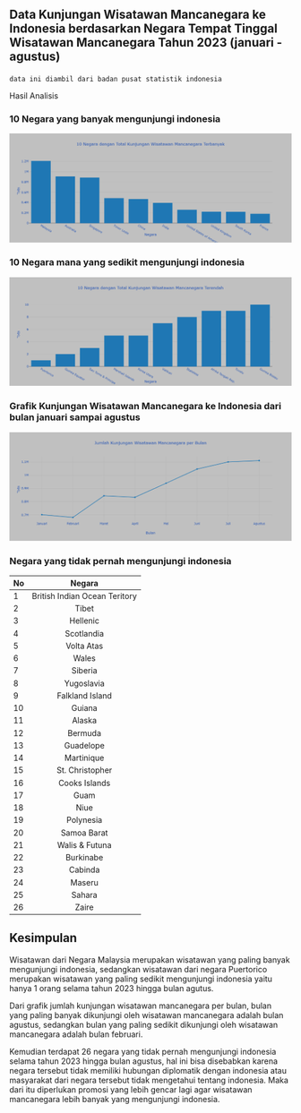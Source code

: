 ## Data Kunjungan Wisatawan Mancanegara ke Indonesia berdasarkan Negara Tempat Tinggal Wisatawan Mancanegara Tahun 2023 (januari - agustus)

`data ini diambil dari badan pusat statistik indonesia`

Hasil Analisis

### 10 Negara yang banyak mengunjungi indonesia

![10 Negara mana yang paling banyak mengunjungi indonesia](./hasil%20visualisasi/10%20Negara%20dengan%20Total%20Kunjungan%20Wisatawan%20Mancanegara%20Terbanyak.png)

### 10 Negara mana yang sedikit mengunjungi indonesia

![10 Negara mana yang paling banyak mengunjungi indonesia](./hasil%20visualisasi/10%20Negara%20dengan%20Total%20Kunjungan%20Wisatawan%20Mancanegara%20Terendah.png)

### Grafik Kunjungan Wisatawan Mancanegara ke Indonesia dari bulan januari sampai agustus

![10 Negara mana yang paling banyak mengunjungi indonesia](./hasil%20visualisasi/Grafik%20Jumlah%20Kunjungan%20Wisatawan%20Mancanegara%20per%20Bulan.png)

### Negara yang tidak pernah mengunjungi indonesia

| No  |            Negara             |
| :-- | :---------------------------: |
| 1   | British Indian Ocean Teritory |
| 2   |             Tibet             |
| 3   |           Hellenic            |
| 4   |          Scotlandia           |
| 5   |          Volta Atas           |
| 6   |             Wales             |
| 7   |            Siberia            |
| 8   |          Yugoslavia           |
| 9   |        Falkland Island        |
| 10  |            Guiana             |
| 11  |            Alaska             |
| 12  |            Bermuda            |
| 13  |           Guadelope           |
| 14  |          Martinique           |
| 15  |        St. Christopher        |
| 16  |         Cooks Islands         |
| 17  |             Guam              |
| 18  |             Niue              |
| 19  |           Polynesia           |
| 20  |          Samoa Barat          |
| 21  |        Walis & Futuna         |
| 22  |           Burkinabe           |
| 23  |            Cabinda            |
| 24  |            Maseru             |
| 25  |            Sahara             |
| 26  |             Zaire             |

## Kesimpulan

Wisatawan dari Negara Malaysia merupakan wisatawan yang paling banyak mengunjungi indonesia, sedangkan wisatawan dari negara Puertorico merupakan wisatawan yang paling sedikit mengunjungi indonesia yaitu hanya 1 orang selama tahun 2023 hingga bulan agutus.

Dari grafik jumlah kunjungan wisatawan mancanegara per bulan, bulan yang paling banyak dikunjungi oleh wisatawan mancanegara adalah bulan agustus, sedangkan bulan yang paling sedikit dikunjungi oleh wisatawan mancanegara adalah bulan februari.

Kemudian terdapat 26 negara yang tidak pernah mengunjungi indonesia selama tahun 2023 hingga bulan agustus, hal ini bisa disebabkan karena negara tersebut tidak memiliki hubungan diplomatik dengan indonesia atau masyarakat dari negara tersebut tidak mengetahui tentang indonesia. Maka dari itu diperlukan promosi yang lebih gencar lagi agar wisatawan mancanegara lebih banyak yang mengunjungi indonesia.
